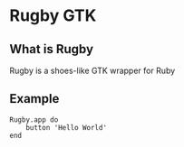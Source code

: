 # Rugby GTK

## What is Rugby
Rugby is a shoes-like GTK wrapper for Ruby

## Example
    Rugby.app do
        button 'Hello World'
    end